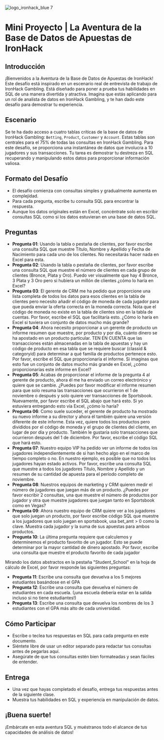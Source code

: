 ![logo_ironhack_blue 7](https://user-images.githubusercontent.com/23629340/40541063-a07a0a8a-601a-11e8-91b5-2f13e4e6b441.png)

# Mini Proyecto | La Aventura de la Base de Datos de Apuestas de IronHack

## Introducción

¡Bienvenidos a la Aventura de la Base de Datos de Apuestas de IronHack! Este desafío está inspirado en un escenario real de entrevista de trabajo de IronHack Gambling. Está diseñado para poner a prueba tus habilidades en SQL de una manera divertida y atractiva. Imagina que estás aplicando para un rol de analista de datos en IronHack Gambling, y te han dado este desafío para demostrar tu experiencia.

## Escenario

Se te ha dado acceso a cuatro tablas críticas de la base de datos de IronHack Gambling: `Betting`, `Product`, `Customer` y `Account`. Estas tablas son centrales para el 75% de todas las consultas en IronHack Gambling. Para este desafío, se proporciona una instantánea de datos que involucra a 10 jugadores y sus transacciones. Tu tarea es demostrar tu destreza en SQL recuperando y manipulando estos datos para proporcionar información valiosa.

## Formato del Desafío

- El desafío comienza con consultas simples y gradualmente aumenta en complejidad.
- Para cada pregunta, escribe tu consulta SQL para encontrar la respuesta.
- Aunque los datos originales están en Excel, concéntrate solo en escribir consultas SQL como si los datos estuvieran en una base de datos SQL.

## Preguntas

- **Pregunta 01**: Usando la tabla o pestaña de clientes, por favor escribe una consulta SQL que muestre Título, Nombre y Apellido y Fecha de Nacimiento para cada uno de los clientes. No necesitarás hacer nada en Excel para esta.
- **Pregunta 02**: Usando la tabla o pestaña de clientes, por favor escribe una consulta SQL que muestre el número de clientes en cada grupo de clientes (Bronce, Plata y Oro). Puedo ver visualmente que hay 4 Bronce, 3 Plata y 3 Oro pero si hubiera un millón de clientes ¿cómo lo haría en Excel?
- **Pregunta 03**: El gerente de CRM me ha pedido que proporcione una lista completa de todos los datos para esos clientes en la tabla de clientes pero necesito añadir el código de moneda de cada jugador para que pueda enviar la oferta correcta en la moneda correcta. Nota que el código de moneda no existe en la tabla de clientes sino en la tabla de cuentas. Por favor, escribe el SQL que facilitaría esto. ¿Cómo lo haría en Excel si tuviera un conjunto de datos mucho más grande?
- **Pregunta 04**: Ahora necesito proporcionar a un gerente de producto un informe resumen que muestre, por producto y por día, cuánto dinero se ha apostado en un producto particular. TEN EN CUENTA que las transacciones están almacenadas en la tabla de apuestas y hay un código de producto en esa tabla que se requiere buscar (classid & categoryid) para determinar a qué familia de productos pertenece esto. Por favor, escribe el SQL que proporcionaría el informe. Si imaginas que esto fue un conjunto de datos mucho más grande en Excel, ¿cómo proporcionarías este informe en Excel?
- **Pregunta 05**: Acabas de proporcionar el informe de la pregunta 4 al gerente de producto, ahora él me ha enviado un correo electrónico y quiere que se cambie. ¿Puedes por favor modificar el informe resumen para que solo resuma las transacciones que ocurrieron el 1 de noviembre o después y solo quiere ver transacciones de Sportsbook. Nuevamente, por favor escribe el SQL abajo que hará esto. Si yo estuviera entregando esto vía Excel, ¿cómo lo haría?
- **Pregunta 06**: Como suele suceder, el gerente de producto ha mostrado su nuevo informe a su director y ahora él también quiere una versión diferente de este informe. Esta vez, quiere todos los productos pero divididos por el código de moneda y el grupo de clientes del cliente, en lugar de por día y producto. También le gustaría solo transacciones que ocurrieron después del 1 de diciembre. Por favor, escribe el código SQL que hará esto.
- **Pregunta 07**: Nuestro equipo VIP ha pedido ver un informe de todos los jugadores independientemente de si han hecho algo en el marco de tiempo completo o no. En nuestro ejemplo, es posible que no todos los jugadores hayan estado activos. Por favor, escribe una consulta SQL que muestre a todos los jugadores Título, Nombre y Apellido y un resumen de su cantidad de apuesta para el período completo de noviembre.
- **Pregunta 08**: Nuestros equipos de marketing y CRM quieren medir el número de jugadores que juegan más de un producto. ¿Puedes por favor escribir 2 consultas, una que muestre el número de productos por jugador y otra que muestre jugadores que juegan tanto en Sportsbook como en Vegas?
- **Pregunta 09**: Ahora nuestro equipo de CRM quiere ver a los jugadores que solo juegan un producto, por favor escribe código SQL que muestre a los jugadores que solo juegan en sportsbook, usa bet_amt > 0 como la clave. Muestra cada jugador y la suma de sus apuestas para ambos productos.
- **Pregunta 10**: La última pregunta requiere que calculemos y determinemos el producto favorito de un jugador. Esto se puede determinar por la mayor cantidad de dinero apostado. Por favor, escribe una consulta que muestre el producto favorito de cada jugador

Mirando los datos abstractos en la pestaña "Student_School" en la hoja de cálculo de Excel, por favor responde las siguientes preguntas:

- **Pregunta 11**: Escribe una consulta que devuelva a los 5 mejores estudiantes basándose en el GPA
- **Pregunta 12**: Escribe una consulta que devuelva el número de estudiantes en cada escuela. (¡una escuela debería estar en la salida incluso si no tiene estudiantes!)
- **Pregunta 13**: Escribe una consulta que devuelva los nombres de los 3 estudiantes con el GPA más alto de cada universidad.

## Cómo Participar

- Escribe o teclea tus respuestas en SQL para cada pregunta en este documento.
- Siéntete libre de usar un editor separado para redactar tus consultas antes de pegarlas aquí.
- Asegúrate de que tus consultas estén bien formateadas y sean fáciles de entender.

## Entrega

- Una vez que hayas completado el desafío, entrega tus respuestas antes de la siguiente clase.
- Muestra tus habilidades en SQL y experiencia en manipulación de datos.

## ¡Buena suerte!

¡Embárcate en esta aventura SQL y muéstranos todo el alcance de tus capacidades de análisis de datos!